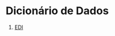 <!-- TITLE: Dicionário De Dados -->
<!-- SUBTITLE: A quick summary of Dicionario De Dados -->

# Dicionário de Dados
1. [EDI](https://eslwiki.herokuapp.com/edi#edi)